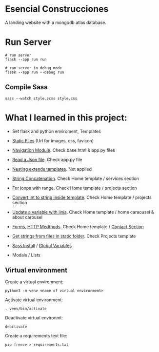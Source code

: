 # Esencial Construcciones

A landing website with a mongodb atlas database.

# Run Server

```
# run server
flask --app run run

# run server in debug mode
flask --app run --debug run
```

## Compile Sass
```
sass --watch style.scss style.css
```

# What I learned in this project:

- Set flask and python enviroment, Templates

- [Static Files](https://flask.palletsprojects.com/en/1.1.x/tutorial/static/)  (Url for images, css, favicon)
- [Navigation Module](https://www.geeksforgeeks.org/navigation-bars-in-flask/). Check base.html & app.py files
- [Read a Json file](https://www.geeksforgeeks.org/read-json-file-using-python/). Check app.py file
- [Nesting extends templates](https://jinja.palletsprojects.com/en/3.1.x/templates/). Not applied
- [String Concatenation](https://stackoverflow.com/questions/39842718/im-trying-to-create-an-url-for-in-an-html-img-src-tag-where-the-filename). Check Home template / services section
- For loops with range. Check Home template / projects section
- [Convert int to string inside template](https://stackoverflow.com/questions/19161093/convert-integer-to-string-jinja). Check Home template / projects section
- [Update a variable with jinja](https://stackoverflow.com/questions/9486393/jinja2-change-the-value-of-a-variable-inside-a-loop). Check Home template / home caraousel & about carousel
- [Forms, HTTP Medthods](https://www.digitalocean.com/community/tutorials/how-to-use-web-forms-in-a-flask-application). Check Home template / [Contact Section](https://flask.palletsprojects.com/en/2.2.x/quickstart/#http-methods)
- [Get strings from files in static folder](https://stackoverflow.com/questions/47378820/flask-loop-through-images-in-static-directory). Check Projects template
- [Sass Install](https://sass-lang.com/guide) / [Global Variables](https://stackoverflow.com/questions/17598996/sass-use-variables-across-multiple-files)
-  Modals / Lists

## Virtual environment          
Create a virtual environment: 
```
python3 -m venv <name of virtual environment>
```

Activate virtual environment:
```
. venv/bin/activate
```

Deactivate virtual environmt:
```
deactivate
```

Create a requirements text file:
```
pip freeze > requirements.txt
```

                        




